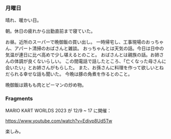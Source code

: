 ### 月曜日

晴れ、暖かい日。

朝。休日の疲れから出勤直前まで寝ていた。

お昼。近所のスーパーで晩御飯の買い出し。
一時帰宅し、工事現場のおっちゃん、アパート清掃のおばさんと雑談。
おっちゃんとは天気の話。今日は日中の気温が連日に比べ高めで少し堪えるとのこと。
おばさんとは親族の話。お姉さんの体調が良くないらしい。
この間電話で話したところ、「亡くなった母さんに会いたい」とお姉さんがもらした。
また、お孫さんに料理を作って欲しいとねだられる幸せな話も聞いた。
今晩は豚の角煮を作るとのこと。

晩御飯は鶏もも肉とピーマンの炒め物。

### Fragments

MARIO KART WORLDS 2023 が 12/9 ~ 17 に開催：

https://www.youtube.com/watch?v=Edivp8Ud5Tw

楽しみ。